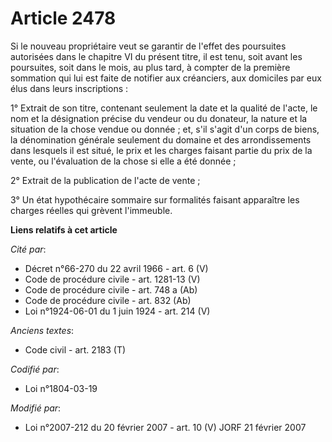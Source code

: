 # Article 2478

Si le nouveau propriétaire veut se garantir de l'effet des poursuites autorisées dans le chapitre VI du présent titre, il est
tenu, soit avant les poursuites, soit dans le mois, au plus tard, à compter de la première sommation qui lui est faite de
notifier aux créanciers, aux domiciles par eux élus dans leurs inscriptions :

1° Extrait de son titre, contenant seulement la date et la qualité de l'acte, le nom et la désignation précise du vendeur ou
du donateur, la nature et la situation de la chose vendue ou donnée ; et, s'il s'agit d'un corps de biens, la dénomination
générale seulement du domaine et des arrondissements dans lesquels il est situé, le prix et les charges faisant partie du
prix de la vente, ou l'évaluation de la chose si elle a été donnée ;

2° Extrait de la publication de l'acte de vente ;

3° Un état hypothécaire sommaire sur formalités faisant apparaître les charges réelles qui grèvent l'immeuble.

**Liens relatifs à cet article**

_Cité par_:

  - Décret n°66-270 du 22 avril 1966 - art. 6 (V)
  - Code de procédure civile - art. 1281-13 (V)
  - Code de procédure civile - art. 748 a (Ab)
  - Code de procédure civile - art. 832 (Ab)
  - Loi n°1924-06-01 du 1 juin 1924 - art. 214 (V)

_Anciens textes_:

  - Code civil - art. 2183 (T)

_Codifié par_:

  - Loi n°1804-03-19

_Modifié par_:

  - Loi n°2007-212 du 20 février 2007 - art. 10 (V) JORF 21 février 2007
